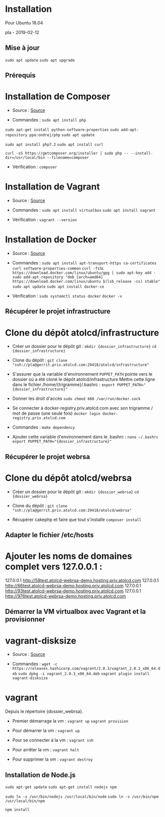Installation
==================================================

Pour Ubuntu 18.04

pla - 2019-02-12

Mise à jour
--------------------------------------------------

`sudo apt update`
`sudo apt upgrade`


Prérequis
--------------------------------------------------

# Installation de Composer

* Source :
[Source](https://websiteforstudents.com/how-to-install-php-composer-on-ububuntu-16-04-17-10-18-04/)

* Commandes :
`sudo apt install php`

`sudo apt-get install python-software-properties`
`sudo add-apt-repository ppa:ondrej/php`
`sudo apt update`

`sudo apt install php7.2`
`sudo apt install curl`

`curl -sS https://getcomposer.org/installer | sudo php -- --install-dir=/usr/local/bin --filename=composer`

* Vérification :
`composer`

# Installation de Vagrant

* Source :
[Source](https://linuxize.com/post/how-to-install-vagrant-on-ubuntu-18-04/)

* Commandes :
`sudo apt install virtualbox`
`sudo apt install vagrant`

* Vérification :
`vagrant --version`

# Installation de Docker

* Source :
[Source](https://linuxize.com/post/how-to-install-vagrant-on-ubuntu-18-04/)

* Commandes :
`sudo apt install apt-transport-https ca-certificates curl software-properties-common`
`curl -fsSL https://download.docker.com/linux/ubuntu/gpg | sudo apt-key add -`
`sudo add-apt-repository "deb [arch=amd64] https://download.docker.com/linux/ubuntu $(lsb_release -cs) stable"`
`sudo apt update`
`sudo apt install docker-ce`

* Vérification :
`sudo systemctl status docker`
`docker -v`


Récupérer le projet infrastructure
--------------------------------------------------

# Clone du dépôt atolcd/infrastructure

* Créer un dossier pour le dépôt git :
`mkdir {dossier_infrastructure}`
`cd {dossier_infrastructure}`

* Clone du dépôt :
`git clone "ssh://pla@gerrit.priv.atolcd.com:29418/atolcd/infrastructure"`

* S'assurer que la variable d'environnement `PUPPET_PATH` pointe vers le dossier où a été cloné le dépôt atolcd/infrastructure
Mettre cette ligne dans le fichier /home/{trigramme}/.bashrc :
`export PUPPET_PATH="{dossier_infrastructure}"`

* Donner les droit d'accès
`sudo chmod 666 /var/run/docker.sock`

* Se connecter à docker-registry.priv.atolcd.com avec son trigramme / mot de passe (une seule fois)
`docker login docker-registry.priv.atolcd.com`

* Commandes :
`make dependency`

* Ajouter cette variable d'environnement dans le .bashrc :
`nano ~/.bashrc`
`export PUPPET_PATH="{dossier_infrastructure}"`


Récupérer le projet webrsa
--------------------------------------------------

# Clone du dépôt atolcd/webrsa

* Créer un dossier pour le dépôt git :
`mkdir {dossier_webrsa}`
`cd {dossier_webrsa}`

* Clone du dépôt :
`git clone "ssh://pla@gerrit.priv.atolcd.com:29418/atolcd/webrsa"`

* Récupérer cakephp et faire que tout s'installe
`composer install`


Adapter le fichier /etc/hosts
--------------------------------------------------

# Ajouter les noms de domaines complet vers 127.0.0.1 :
127.0.0.1       http://58test.atolcd-webrsa-demo.hosting.priv.atolcd.com
127.0.0.1       http://66test.atolcd-webrsa-demo.hosting.priv.atolcd.com
127.0.0.1       http://93test.atolcd-webrsa-demo.hosting.priv.atolcd.com
127.0.0.1       http://976test.atolcd-webrsa-demo.hosting.priv.atolcd.com


Démarrer la VM virtualbox avec Vagrant et la provisionner
--------------------------------------------------

# vagrant-disksize
* Source :
[Source](https://github.com/dotless-de/vagrant-vbguest/issues/292)

* Commandes :
`wget -c https://releases.hashicorp.com/vagrant/2.0.3/vagrant_2.0.3_x86_64.deb`
`sudo dpkg -i vagrant_2.0.3_x86_64.deb`
`vagrant plugin install vagrant-disksize`

# vagrant

Depuis le répertoire {dossier_webrsa}.

* Premier démarrage la vm :
`vagrant up`
`vagrant provision`

* Pour démarrer la vm :
`vagrant up`

* Pour se connecter à la vm :
`vagrant ssh`

* Pour arrêter la vm :
`vagrant halt`

* Pour supprimer la vm :
`vagrant destroy`


Installation de Node.js
--------------------------------------------------

`sudo apt-get update`
`sudo apt-get install nodejs npm`

`sudo ln -s /usr/bin/nodejs /usr/local/bin/node`
`sudo ln -s /usr/bin/npm /usr/local/bin/npm`

`npm install`